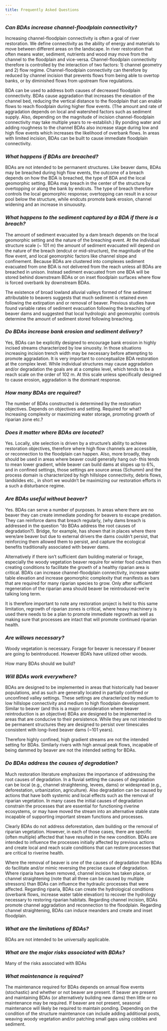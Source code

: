 ```yaml
---
title: Frequently Asked Questions
---
```


### *Can BDAs increase channel-floodplain connectivity?* 

Increasing channel-floodplain connectivity is often a goal of river restoration. We define connectivity as the ability of energy and materials to move between different areas on the landscape. In river restoration that often means water, sediment, nutrients and wood may move from the channel to the floodplain and vice-versa. Channel-floodplain connectivity therefore is controlled by the interaction of two factors: 1) channel geometry and 2) flow regime. Channel-floodplain connectivity can therefore by reduced by channel incision that prevents flows from being able to overtop banks, or by diminished flows from upstream flow regulations.

BDA can be used to address both causes of decreased floodplain connectivity. BDAs cause aggradation that increases the elevation of the channel bed, reducing the vertical distance to the floodplain that can enable flows to reach floodplain during higher flow events. (The amount and rate of aggradation depends on local and watershed factors such as sediment supply. Also, depending on the magnitude of incision channel-floodplain connectivity may take multiple years to re-establish.) By ponding water and adding roughness to the channel BDAs also increase stage during low and high flow events which increases the likelihood of overbank flows. In areas with limited incision, BDAs can be built to cause immediate floodplain connectivity.

### *What happens if BDAs are breached?* 

BDAs are not intended to be permanent structures. Like beaver dams, BDAs may be breached during high flow events, the outcome of a breach depends on how the BDA is breached, the type of BDA and the local geomorphic setting. BDAs may breach in the center of the structure by overtopping or along the bank by endcuts. The type of breach therefore controls the local geomorphic response; overtopping can result in a scour pool below the structure, while endcuts promote bank erosion, channel widening and an increase in sinuousity.

### *What happens to the sediment captured by a BDA if there is a breach?* 

The amount of sediment evacuated by a dam breach depends on the local geomorphic setting and the nature of the breaching event. At the individual structure scale (~ 101 m) the amount of sediment evacuated will depend on the nature of the breach (endcut or mid-structure), the magnitude of the flow event, and local geomorphic factors like channel slope and confinement. Because BDAs are clustered into complexes sediment evacuated from one BDA is not delivered from the reach unless all BDAs are breached in unison. Instead sediment evacuated from one BDA will be stored behind downstream BDAs or on inset floodplain surfaces where flow is forced overbank by downstream BDAs.

The existence of broad lowland alluvial valleys formed of fine sediment attributable to beavers suggests that much sediment is retained even following the extirpation and or removal of beaver. Previous studies have found variable rates of sediment evacuation following the breaching of beaver dams and suggested that local hydrologic and geomorphic controls determine the amount of sediment stored following breaching.

### *Do BDAs increase bank erosion and sediment delivery?* 

Yes, BDAs can be explicitly designed to encourage bank erosion in highly incised streams characterized by low sinuosity. In those situations increasing incision trench width may be necessary before attempting to promote aggradation. It is very important to conceptualize BDA restoration at the complex level. While individual structures may cause aggradation and/or degradation the goals are at a complex level, which tends to be a reach scale on the order of 102 m. At this scale unless specifically designed to cause erosion, aggradation is the dominant response.

### *How many BDAs are required?* 
The number of BDAs constructed is determined by the restoration objectives. Depends on objectives and setting. Required for what? Increasing complexity or maximizing water storage, promoting growth of riparian zone etc.?

### *Does it matter where BDAs are located?* 

Yes. Locally, site selection is driven by a structure’s ability to achieve restoration objectives, therefore where high flow channels are accessible, or reconnection to the floodplain can happen. Also, more broadly, they should be used in areas where beaver could generally hang out- this tends to mean lower gradient, while beaver can build dams at slopes up to 6%, and in confined settings, those settings are source areas (Schumm) and the process domain is characterized by high hillslope connectivity, debris flows, landslides etc., in short we wouldn’t be maximizing our restoration efforts in a such a disturbance regime.

### *Are BDAs useful without beaver?* 
Yes. BDAs can serve a number of purposes. In areas where there are no beaver they can create immediate ponding for beavers to escape predation. They can reinforce dams that breach regularly, (why dams breach is addressed in the question “do BDAs address the root causes of degradation?). Bridge, for example, has shown that in places where there were/are beaver but due to external drivers the dams couldn’t persist, that reinforcing them allowed them to persist, and capture the ecological benefits traditionally associated with beaver dams.

Alternatively if there isn’t sufficient dam building material or forage, especially the woody vegetation beaver require for winter food caches then creating conditions to facilitate the growth of a healthy riparian area is critical. BDA’s can increase channel-floodplain connectivity, increase water table elevation and increase geomorphic complexity that manifests as bars that are required for many riparian species to grow. Only after sufficient regeneration of the riparian area should beaver be reintroduced-we’re talking long term.

It is therefore important to note any restoration project is held to this same limitation, regrowth of riparian zones is critical, where heavy machinery is used there needs to be a plan to promote immediate regrowth as well as making sure that processes are intact that will promote continued riparian health.

### *Are willows necessary?* 
Woody vegetation is necessary. Forage for beaver is necessary if beaver are going to beintroduced. However BDA’s have utilized other woods.

How many BDAs should we build?

### *Will BDAs work everywhere?* 

BDAs are designed to be implemented in areas that historically had beaver populations, and as such are generally located in partially confined or unconfined valley settings. These settings are characterized by medium to low hillslope connectivity and medium to high floodplain development. Similar to beaver (and this is a major consideration where beaver reintroduction is an objective) BDAs are designed to be implemented in areas that are conducive to their persistence. While they are not intended to be permanent structures they are designed to persist over timescales consistent with long-lived beaver dams (~101 years).

Therefore highly confined, high gradient streams are not the intended setting for BDAs. Similarly rivers with high annual peak flows, incapable of being dammed by beaver are not the intended setting for BDAs.

### *Do BDAs address the causes of degradation?* 
Much restoration literature emphasizes the importance of addressing the root causes of degradation. In a fluvial setting the causes of degradation can be local (e.g., channel straightening, levees, dams) or widespread (e.g., deforestation, urbanization, agriculture). Also degradation can be caused by actions that have both systemic and local effects such as the removal of riparian vegetation. In many cases the initial causes of degradation constrain the processes that are essential for functioning riverine ecosystems, or may have moved the stream into an alternative stable state incapable of supporting important stream functions and processes.

Clearly BDAs do not address deforestation, dam building or the removal of riparian vegetation. However, in each of those cases, there are specific (often multiple) affected that have resulted in the new condition. BDAs are intended to influence the processes initially affected by previous actions and create local and reach scale conditions that can restore processes that are critical to riverine health.

Where the removal of beaver is one of the causes of degradation than BDAs do facilitate and/or mimic reversing the precise cause of degradation. Where riparia have been removed, channel incision has taken place, or channel straightening (note that all three can be caused by multiple stressors) than BDAs can influence the hydraulic processes that were affected. Regarding riparia, BDAs can create the hydrological conditions (overbank flows, increase water table elevation) to recover the hydrology necessary to restoring riparian habitats. Regarding channel incision, BDAs promote channel aggradation and reconnection to the floodplain. Regarding channel straightening, BDAs can induce meanders and create and inset floodplain.

### *What are the limitations of BDAs?* 

BDAs are not intended to be universally applicable.

### *What are the major risks associated with BDAs?* 

Many of the risks associated with BDAs

### *What maintenance is required?* 

The maintenance required for BDAs depends on annual flow events (stochastic) and whether or not beaver are present. If beaver are present and maintaining BDAs (or alternatively building new dams) then little or no maintenance may be required. If beaver are not present, seasonal maintenance will likely be required to maintain ponding. Depending on the condition of the structure maintenance can include adding additional posts, weaving woody vegetation and/or patching small gaps using cobbles and sediment.

